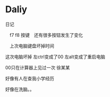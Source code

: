 # Daliy
日记

　f7 f8 按键　还有很多按钮发生了变化
 
　上次电脑键盘坏掉时间
 
 这次电脑坏掉
 左ctrl变成了00 左alt变成了重启电脑

 00只在计算器上见过一次 徐某某
 
 好像有人在查我小学经历




好像在洗脑。。

